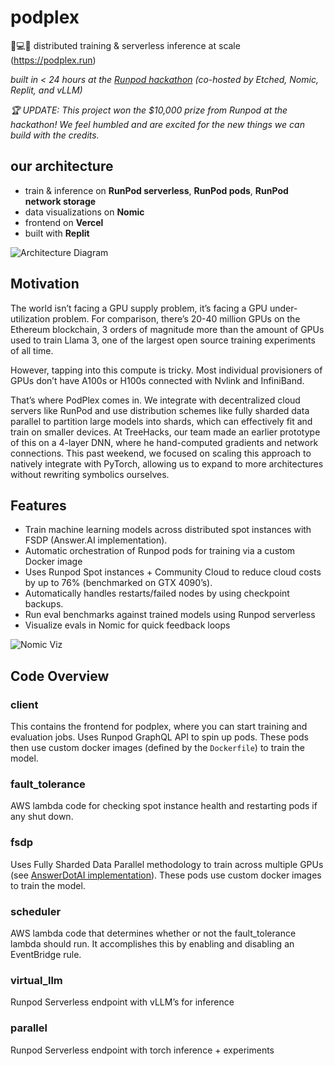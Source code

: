 # podplex

🦾💻🌐 distributed training & serverless inference at scale (https://podplex.run)

_built in < 24 hours at the [Runpod hackathon](https://partiful.com/e/PjgYh4cceTpxWN27i7ty) (co-hosted by Etched, Nomic, Replit, and vLLM)_

_🏆 UPDATE: This project won the $10,000 prize from Runpod at the hackathon! We feel humbled and are excited for the new things we can build with the credits._

## our architecture

- train & inference on **RunPod serverless**, **RunPod pods**, **RunPod network storage**
- data visualizations on **Nomic**
- frontend on **Vercel**
- built with **Replit**

![Architecture Diagram](https://i.postimg.cc/dtgKdhQm/Screenshot-2024-05-19-at-11-12-32.png)

## Motivation

The world isn’t facing a GPU supply problem, it’s facing a GPU under-utilization problem.
For comparison, there’s 20-40 million GPUs on the Ethereum blockchain, 3 orders of magnitude more than the amount of GPUs used to train Llama 3, one of the largest open source training experiments of all time.

However, tapping into this compute is tricky. Most individual provisioners of GPUs don’t have A100s or H100s connected with Nvlink and InfiniBand.

That’s where PodPlex comes in. We integrate with decentralized cloud servers like RunPod and use distribution schemes like fully sharded data parallel to partition large models into shards, which can effectively fit and train on smaller devices. At TreeHacks, our team made an earlier prototype of this on a 4-layer DNN, where he hand-computed gradients and network connections. This past weekend, we focused on scaling this approach to natively integrate with PyTorch, allowing us to expand to more architectures without rewriting symbolics ourselves.

## Features

- Train machine learning models across distributed spot instances with FSDP (Answer.AI implementation).
- Automatic orchestration of Runpod pods for training via a custom Docker image
- Uses Runpod Spot instances + Community Cloud to reduce cloud costs by up to 76% (benchmarked on GTX 4090’s).
- Automatically handles restarts/failed nodes by using checkpoint backups.
- Run eval benchmarks against trained models using Runpod serverless
- Visualize evals in Nomic for quick feedback loops

![Nomic Viz](https://i.postimg.cc/mgPSHrp4/image.png)

## Code Overview

### client

This contains the frontend for podplex, where you can start training and evaluation jobs. Uses Runpod GraphQL API to spin up pods. These pods then use custom docker images (defined by the `Dockerfile`) to train the model.

### fault_tolerance

AWS lambda code for checking spot instance health and restarting pods if any shut down.

### fsdp

Uses Fully Sharded Data Parallel methodology to train across multiple GPUs (see [AnswerDotAI implementation](https://github.com/AnswerDotAI/fsdp_qlora)). These pods use custom docker images to train the model.

### scheduler

AWS lambda code that determines whether or not the fault_tolerance lambda should run. It accomplishes this by enabling and disabling an EventBridge rule.

### virtual_llm

Runpod Serverless endpoint with vLLM’s for inference

### parallel

Runpod Serverless endpoint with torch inference + experiments
